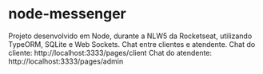 # node-messenger
Projeto desenvolvido em Node, durante a NLW5 da Rocketseat, utilizando TypeORM, SQLite e Web Sockets.
Chat entre clientes e atendente.
Chat do cliente: http://localhost:3333/pages/client
Chat do atendente: http://localhost:3333/pages/admin

